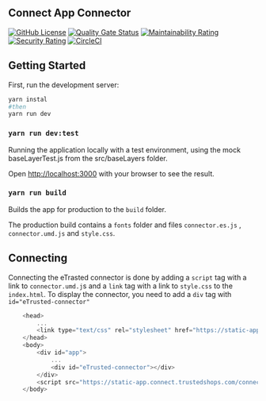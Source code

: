 ## Connect App Connector
[![GitHub License](https://img.shields.io/badge/license-MIT-lightgrey.svg)](https://github.com/trustedshops-public/connect-app-connector/blob/main/LICENSE)
[![Quality Gate Status](https://sonarcloud.io/api/project_badges/measure?project=trustedshops-public_connect-app-connector&metric=alert_status)](https://sonarcloud.io/summary/new_code?id=trustedshops-public_connect-app-connector)
[![Maintainability Rating](https://sonarcloud.io/api/project_badges/measure?project=trustedshops-public_connect-app-connector&metric=sqale_rating)](https://sonarcloud.io/summary/new_code?id=trustedshops-public_connect-app-connector)
[![Security Rating](https://sonarcloud.io/api/project_badges/measure?project=trustedshops-public_connect-app-connector&metric=security_rating)](https://sonarcloud.io/summary/new_code?id=trustedshops-public_connect-app-connector)
[![CircleCI](https://circleci.com/gh/trustedshops/connect-etrusted-app-spike.svg?style=svg&circle-token=51d72e86b87f9bbe9a8dab15a236d21d1418bf8d)](https://app.circleci.com/pipelines/github/trustedshops/connect-etrusted-app-spike)


## Getting Started

First, run the development server:

```bash
yarn instal
#then
yarn run dev

```
### `yarn run dev:test`

Running the application locally with a test environment, using the mock baseLayerTest.js from the src/baseLayers folder.

Open [http://localhost:3000](http://localhost:3000) with your browser to see the result.

### `yarn run build`

Builds the app for production to the `build` folder.

The production build contains a `fonts` folder and files `connector.es.js` , `connector.umd.js` and `style.css`.

## Connecting

Connecting the eTrasted connector is done by adding a `script` tag with a link to `connector.umd.j`s and a `link` tag with a link to `style.css` to the `index.html`.
To display the connector, you need to add a `div` tag with `id="eTrusted-connector"`


```js 
    <head>
        ...
        <link type="text/css" rel="stylesheet" href="https://static-app.connect.trustedshops.com/connector/style.css">
    </head>
    <body>
        <div id="app">
            ...
            <div id="eTrusted-connector"></div>
        </div>
        <script src="https://static-app.connect.trustedshops.com/connector/connector.umd.js"></script>
    </body>
```
